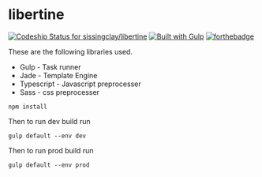 # libertine

[ ![Codeship Status for sissingclay/libertine](https://codeship.com/projects/ad70b420-e138-0132-4204-1a964490c67f/status?branch=master)](https://codeship.com/projects/81123)
[]()
[![Built with Gulp](http://img.shields.io/badge/built%20with-gulp.js-red.svg)](http://gulpjs.com/)
[![forthebadge](http://forthebadge.com/images/badges/built-with-love.svg)](http://forthebadge.com)

These are the following libraries used.
* Gulp - Task runner
* Jade - Template Engine
* Typescript - Javascript preprocesser
* Sass - css preprocesser


```
npm install
```
Then to run dev build run

```
gulp default --env dev
```

Then to run prod build run

```
gulp default --env prod
```
